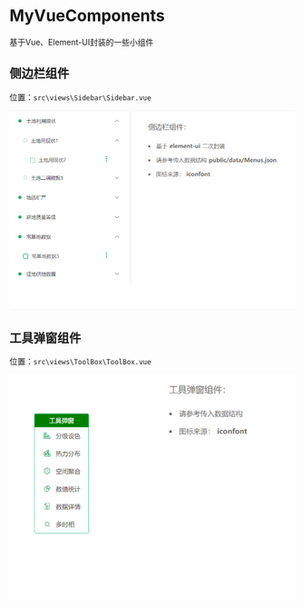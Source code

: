 # MyVueComponents

基于Vue、Element-UI封装的一些小组件

## 侧边栏组件

位置：`src\views\Sidebar\Sidebar.vue`

![Sidebar](/img/Sidebar.png)

##  工具弹窗组件 

位置：`src\views\ToolBox\ToolBox.vue`

![ToolBox](/img/ToolBox.png)

